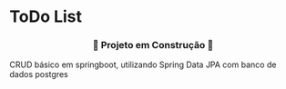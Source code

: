 # ToDo List

<div align="center">
  <h3>🚧 Projeto em Construção 🚧</h3>
</div>

CRUD básico em springboot, utilizando Spring Data JPA com banco de dados postgres

